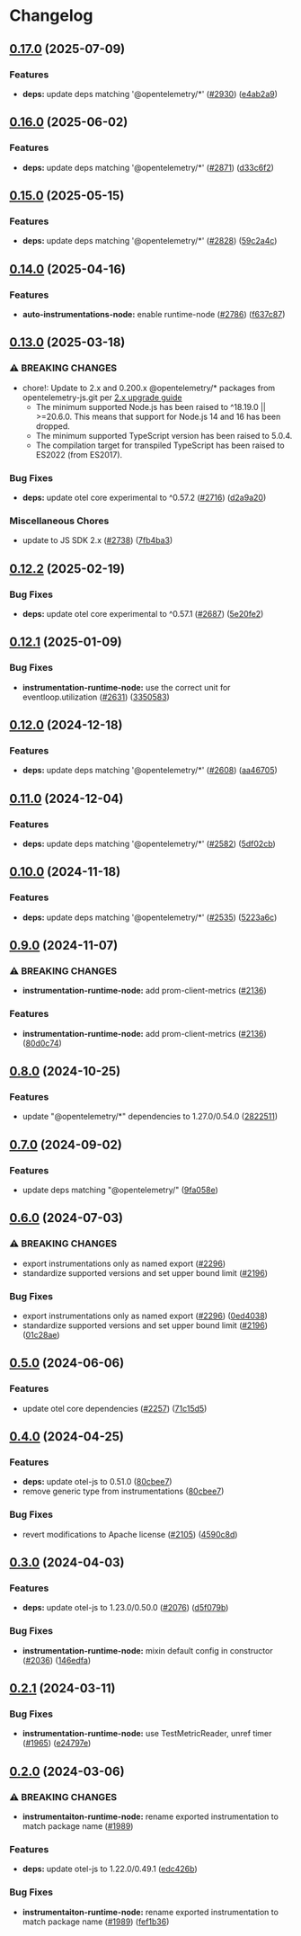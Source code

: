 # Changelog

## [0.17.0](https://github.com/open-telemetry/opentelemetry-js-contrib/compare/instrumentation-runtime-node-v0.16.0...instrumentation-runtime-node-v0.17.0) (2025-07-09)

### Features

- **deps:** update deps matching '@opentelemetry/\*' ([#2930](https://github.com/open-telemetry/opentelemetry-js-contrib/issues/2930)) ([e4ab2a9](https://github.com/open-telemetry/opentelemetry-js-contrib/commit/e4ab2a932084016f9750bd09d3f9a469c44628ea))

## [0.16.0](https://github.com/open-telemetry/opentelemetry-js-contrib/compare/instrumentation-runtime-node-v0.15.0...instrumentation-runtime-node-v0.16.0) (2025-06-02)

### Features

- **deps:** update deps matching '@opentelemetry/\*' ([#2871](https://github.com/open-telemetry/opentelemetry-js-contrib/issues/2871)) ([d33c6f2](https://github.com/open-telemetry/opentelemetry-js-contrib/commit/d33c6f232a3c5673e618fa62692d2d3bbfe4c0fc))

## [0.15.0](https://github.com/open-telemetry/opentelemetry-js-contrib/compare/instrumentation-runtime-node-v0.14.0...instrumentation-runtime-node-v0.15.0) (2025-05-15)

### Features

- **deps:** update deps matching '@opentelemetry/\*' ([#2828](https://github.com/open-telemetry/opentelemetry-js-contrib/issues/2828)) ([59c2a4c](https://github.com/open-telemetry/opentelemetry-js-contrib/commit/59c2a4c002992518da2d91b4ceb24f8479ad2346))

## [0.14.0](https://github.com/open-telemetry/opentelemetry-js-contrib/compare/instrumentation-runtime-node-v0.13.0...instrumentation-runtime-node-v0.14.0) (2025-04-16)

### Features

- **auto-instrumentations-node:** enable runtime-node ([#2786](https://github.com/open-telemetry/opentelemetry-js-contrib/issues/2786)) ([f637c87](https://github.com/open-telemetry/opentelemetry-js-contrib/commit/f637c8729ac6899f3a87aac93e555fd42d46ab71))

## [0.13.0](https://github.com/open-telemetry/opentelemetry-js-contrib/compare/instrumentation-runtime-node-v0.12.2...instrumentation-runtime-node-v0.13.0) (2025-03-18)

### ⚠ BREAKING CHANGES

- chore!: Update to 2.x and 0.200.x @opentelemetry/\* packages from opentelemetry-js.git per [2.x upgrade guide](https://github.com/open-telemetry/opentelemetry-js/blob/main/doc/upgrade-to-2.x.md)
  - The minimum supported Node.js has been raised to ^18.19.0 || >=20.6.0. This means that support for Node.js 14 and 16 has been dropped.
  - The minimum supported TypeScript version has been raised to 5.0.4.
  - The compilation target for transpiled TypeScript has been raised to ES2022 (from ES2017).

### Bug Fixes

- **deps:** update otel core experimental to ^0.57.2 ([#2716](https://github.com/open-telemetry/opentelemetry-js-contrib/issues/2716)) ([d2a9a20](https://github.com/open-telemetry/opentelemetry-js-contrib/commit/d2a9a20f1cd8c46c842e18490a4eba36fd71c2da))

### Miscellaneous Chores

- update to JS SDK 2.x ([#2738](https://github.com/open-telemetry/opentelemetry-js-contrib/issues/2738)) ([7fb4ba3](https://github.com/open-telemetry/opentelemetry-js-contrib/commit/7fb4ba3bc36dc616bd86375cfd225722b850d0d5))

## [0.12.2](https://github.com/open-telemetry/opentelemetry-js-contrib/compare/instrumentation-runtime-node-v0.12.1...instrumentation-runtime-node-v0.12.2) (2025-02-19)

### Bug Fixes

- **deps:** update otel core experimental to ^0.57.1 ([#2687](https://github.com/open-telemetry/opentelemetry-js-contrib/issues/2687)) ([5e20fe2](https://github.com/open-telemetry/opentelemetry-js-contrib/commit/5e20fe2f450a1be4ea100e8a6d196e33ccff0cda))

## [0.12.1](https://github.com/open-telemetry/opentelemetry-js-contrib/compare/instrumentation-runtime-node-v0.12.0...instrumentation-runtime-node-v0.12.1) (2025-01-09)

### Bug Fixes

- **instrumentation-runtime-node:** use the correct unit for eventloop.utilization ([#2631](https://github.com/open-telemetry/opentelemetry-js-contrib/issues/2631)) ([3350583](https://github.com/open-telemetry/opentelemetry-js-contrib/commit/3350583fd4b0b2e08ed20429bfc5409d537d7a9d))

## [0.12.0](https://github.com/open-telemetry/opentelemetry-js-contrib/compare/instrumentation-runtime-node-v0.11.0...instrumentation-runtime-node-v0.12.0) (2024-12-18)

### Features

- **deps:** update deps matching '@opentelemetry/\*' ([#2608](https://github.com/open-telemetry/opentelemetry-js-contrib/issues/2608)) ([aa46705](https://github.com/open-telemetry/opentelemetry-js-contrib/commit/aa46705d2fd1bd5ee6d763ac8cd73a7630889d34))

## [0.11.0](https://github.com/open-telemetry/opentelemetry-js-contrib/compare/instrumentation-runtime-node-v0.10.0...instrumentation-runtime-node-v0.11.0) (2024-12-04)

### Features

- **deps:** update deps matching '@opentelemetry/\*' ([#2582](https://github.com/open-telemetry/opentelemetry-js-contrib/issues/2582)) ([5df02cb](https://github.com/open-telemetry/opentelemetry-js-contrib/commit/5df02cbb35681d2b5cce359dda7b023d7bf339f2))

## [0.10.0](https://github.com/open-telemetry/opentelemetry-js-contrib/compare/instrumentation-runtime-node-v0.9.0...instrumentation-runtime-node-v0.10.0) (2024-11-18)

### Features

- **deps:** update deps matching '@opentelemetry/\*' ([#2535](https://github.com/open-telemetry/opentelemetry-js-contrib/issues/2535)) ([5223a6c](https://github.com/open-telemetry/opentelemetry-js-contrib/commit/5223a6ca10c5930cf2753271e1e670ae682d6d9c))

## [0.9.0](https://github.com/open-telemetry/opentelemetry-js-contrib/compare/instrumentation-runtime-node-v0.8.0...instrumentation-runtime-node-v0.9.0) (2024-11-07)

### ⚠ BREAKING CHANGES

- **instrumentation-runtime-node:** add prom-client-metrics ([#2136](https://github.com/open-telemetry/opentelemetry-js-contrib/issues/2136))

### Features

- **instrumentation-runtime-node:** add prom-client-metrics ([#2136](https://github.com/open-telemetry/opentelemetry-js-contrib/issues/2136)) ([80d0c74](https://github.com/open-telemetry/opentelemetry-js-contrib/commit/80d0c74f8cafdfce681ef39e6cea103dca4e4ccd))

## [0.8.0](https://github.com/open-telemetry/opentelemetry-js-contrib/compare/instrumentation-runtime-node-v0.7.0...instrumentation-runtime-node-v0.8.0) (2024-10-25)

### Features

- update "@opentelemetry/\*" dependencies to 1.27.0/0.54.0 ([2822511](https://github.com/open-telemetry/opentelemetry-js-contrib/commit/2822511a8acffb875ebd67ff2cf95980a9ddc01e))

## [0.7.0](https://github.com/open-telemetry/opentelemetry-js-contrib/compare/instrumentation-runtime-node-v0.6.0...instrumentation-runtime-node-v0.7.0) (2024-09-02)

### Features

- update deps matching "@opentelemetry/" ([9fa058e](https://github.com/open-telemetry/opentelemetry-js-contrib/commit/9fa058ebb919de4e2a4e1af95b3c792c6ea962ac))

## [0.6.0](https://github.com/open-telemetry/opentelemetry-js-contrib/compare/instrumentation-runtime-node-v0.5.0...instrumentation-runtime-node-v0.6.0) (2024-07-03)

### ⚠ BREAKING CHANGES

- export instrumentations only as named export ([#2296](https://github.com/open-telemetry/opentelemetry-js-contrib/issues/2296))
- standardize supported versions and set upper bound limit ([#2196](https://github.com/open-telemetry/opentelemetry-js-contrib/issues/2196))

### Bug Fixes

- export instrumentations only as named export ([#2296](https://github.com/open-telemetry/opentelemetry-js-contrib/issues/2296)) ([0ed4038](https://github.com/open-telemetry/opentelemetry-js-contrib/commit/0ed40384287a8d06549c2a9c98a26ea9b068c472))
- standardize supported versions and set upper bound limit ([#2196](https://github.com/open-telemetry/opentelemetry-js-contrib/issues/2196)) ([01c28ae](https://github.com/open-telemetry/opentelemetry-js-contrib/commit/01c28ae016ed32f9968e52bc91e3e3700dcef82e))

## [0.5.0](https://github.com/open-telemetry/opentelemetry-js-contrib/compare/instrumentation-runtime-node-v0.4.0...instrumentation-runtime-node-v0.5.0) (2024-06-06)

### Features

- update otel core dependencies ([#2257](https://github.com/open-telemetry/opentelemetry-js-contrib/issues/2257)) ([71c15d5](https://github.com/open-telemetry/opentelemetry-js-contrib/commit/71c15d597276773c19c16c1117b8d151892e5366))

## [0.4.0](https://github.com/open-telemetry/opentelemetry-js-contrib/compare/instrumentation-runtime-node-v0.3.0...instrumentation-runtime-node-v0.4.0) (2024-04-25)

### Features

- **deps:** update otel-js to 0.51.0 ([80cbee7](https://github.com/open-telemetry/opentelemetry-js-contrib/commit/80cbee73130c65c8ccd78384485a7be8d2a4a84b))
- remove generic type from instrumentations ([80cbee7](https://github.com/open-telemetry/opentelemetry-js-contrib/commit/80cbee73130c65c8ccd78384485a7be8d2a4a84b))

### Bug Fixes

- revert modifications to Apache license ([#2105](https://github.com/open-telemetry/opentelemetry-js-contrib/issues/2105)) ([4590c8d](https://github.com/open-telemetry/opentelemetry-js-contrib/commit/4590c8df184bbcb9bd67ce1111df9f25f865ccf2))

## [0.3.0](https://github.com/open-telemetry/opentelemetry-js-contrib/compare/instrumentation-runtime-node-v0.2.1...instrumentation-runtime-node-v0.3.0) (2024-04-03)

### Features

- **deps:** update otel-js to 1.23.0/0.50.0 ([#2076](https://github.com/open-telemetry/opentelemetry-js-contrib/issues/2076)) ([d5f079b](https://github.com/open-telemetry/opentelemetry-js-contrib/commit/d5f079b3992395dcfb3b791c9fdaeefd6d6526f8))

### Bug Fixes

- **instrumentation-runtime-node:** mixin default config in constructor ([#2036](https://github.com/open-telemetry/opentelemetry-js-contrib/issues/2036)) ([146edfa](https://github.com/open-telemetry/opentelemetry-js-contrib/commit/146edfa89bef0b1405d573c7373af10d90639c2a))

## [0.2.1](https://github.com/open-telemetry/opentelemetry-js-contrib/compare/instrumentation-runtime-node-v0.2.0...instrumentation-runtime-node-v0.2.1) (2024-03-11)

### Bug Fixes

- **instrumentation-runtime-node:** use TestMetricReader, unref timer ([#1965](https://github.com/open-telemetry/opentelemetry-js-contrib/issues/1965)) ([e24797e](https://github.com/open-telemetry/opentelemetry-js-contrib/commit/e24797e4211b4b39a55b1549e113a425226806b8))

## [0.2.0](https://github.com/open-telemetry/opentelemetry-js-contrib/compare/instrumentation-runtime-node-v0.1.0...instrumentation-runtime-node-v0.2.0) (2024-03-06)

### ⚠ BREAKING CHANGES

- **instrumentaiton-runtime-node:** rename exported instrumentation to match package name ([#1989](https://github.com/open-telemetry/opentelemetry-js-contrib/issues/1989))

### Features

- **deps:** update otel-js to 1.22.0/0.49.1 ([edc426b](https://github.com/open-telemetry/opentelemetry-js-contrib/commit/edc426b348bc5f45ff6816bcd5ea7473251a05df))

### Bug Fixes

- **instrumentaiton-runtime-node:** rename exported instrumentation to match package name ([#1989](https://github.com/open-telemetry/opentelemetry-js-contrib/issues/1989)) ([fef1b36](https://github.com/open-telemetry/opentelemetry-js-contrib/commit/fef1b3677bf6d0ecab371903136bfa726e01c1ad))
